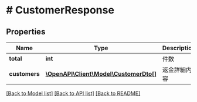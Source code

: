 # # CustomerResponse

## Properties

Name | Type | Description | Notes
------------ | ------------- | ------------- | -------------
**total** | **int** | 件数 | [optional] 
**customers** | [**\OpenAPI\Client\Model\CustomerDto[]**](CustomerDto.md) | 返金詳細内容 | [optional] 

[[Back to Model list]](../../README.md#documentation-for-models) [[Back to API list]](../../README.md#documentation-for-api-endpoints) [[Back to README]](../../README.md)


